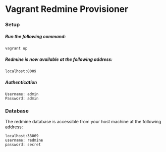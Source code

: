 # Vagrant Redmine Provisioner

### Setup

##### Run the following command:
```
vagrant up
```

##### Redmine is now available at the following address:
```
localhost:8009
```

##### Authentication
```
Username: admin
Password: admin
```

### Database
The redmine database is accessible from your host machine at the following address:
```
localhost:33069
username: redmine
password: secret
```
